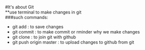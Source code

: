 #It's about Git
<br/>
**use terminal to make changes in git
<br/>
###such commands:
* git add : to save changes 
* git commit : to make commit or rminder why we make changes
* git clone : to join git with github
* git push origin master : to upload changes to github from git


